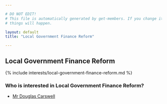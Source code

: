 ```yaml
---

# DO NOT EDIT!
# This file is automatically generated by get-members. If you change it, bad
# things will happen.

layout: default
title: "Local Government Finance Reform"

---
```


## Local Government Finance Reform

{% include interests/local-government-finance-reform.md %}

### Who is interested in Local Government Finance Reform?


* [Mr Douglas Carswell](/members/mr-douglas-carswell.html)

